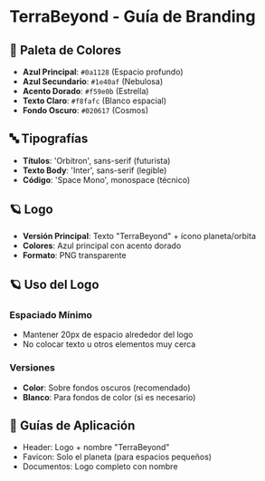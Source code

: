 # TerraBeyond - Guía de Branding

## 🎨 Paleta de Colores
- **Azul Principal**: `#0a1128` (Espacio profundo)
- **Azul Secundario**: `#1e40af` (Nebulosa)
- **Acento Dorado**: `#f59e0b` (Estrella)
- **Texto Claro**: `#f8fafc` (Blanco espacial)
- **Fondo Oscuro**: `#020617` (Cosmos)

## 🔤 Tipografías
- **Títulos**: 'Orbitron', sans-serif (futurista)
- **Texto Body**: 'Inter', sans-serif (legible)
- **Código**: 'Space Mono', monospace (técnico)

## 🪐 Logo
- **Versión Principal**: Texto "TerraBeyond" + ícono planeta/orbita
- **Colores**: Azul principal con acento dorado
- **Formato**: PNG transparente

## 🪐 Uso del Logo

### Espaciado Mínimo
- Mantener 20px de espacio alrededor del logo
- No colocar texto u otros elementos muy cerca

### Versiones
- **Color**: Sobre fondos oscuros (recomendado)
- **Blanco**: Para fondos de color (si es necesario)

## 📏 Guías de Aplicación
- Header: Logo + nombre "TerraBeyond"
- Favicon: Solo el planeta (para espacios pequeños)
- Documentos: Logo completo con nombre